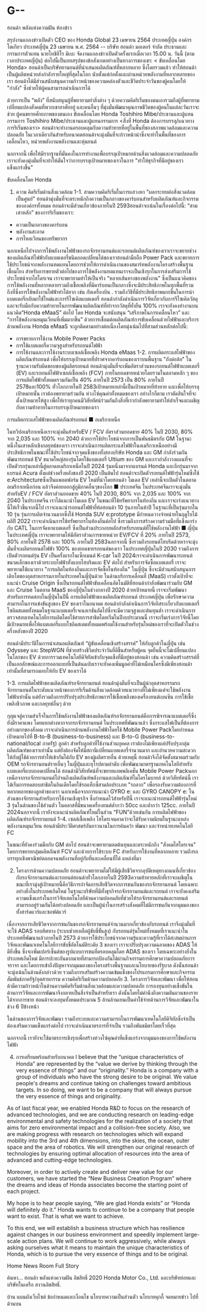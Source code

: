 # G--
ฮอนด้า พลังแห่งความฝัน
ห้องข่าว


สรุปงานแถลงข่าวเปิดตัว CEO ของ Honda Global
23 เมษายน 2564 ประเทศญี่ปุ่น องค์กร
โตเกียว ประเทศญี่ปุ่น 23 เมษายน พ.ศ. 2564 -- บริษัท ฮอนด้า มอเตอร์ จำกัด ประธานและกรรมการตัวแทน นายโทชิฮิโร มิเบะ จัดงานแถลงข่าวเปิดตัวครั้งแรกเมื่อเวลา 15.00 น. วันนี้ (ตามเวลาประเทศญี่ปุ่น)
ต่อไปนี้เป็นบทสรุปของข้อสังเกตอย่างเป็นทางการของเขา:
< ขับเคลื่อนโดย Honda>
ฮอนด้าเป็นบริษัทยานยนต์ที่นำเสนอผลิตภัณฑ์ที่หลากหลาย ซึ่งโดยรวมแล้ว ทำให้ฮอนด้าเป็นผู้ผลิตหน่วยส่งกำลังรายใหญ่ที่สุดในโลก นับตั้งแต่ก่อตั้งและผ่านหน่วยพลังงานที่หลากหลายของเรา ฮอนด้าได้มีส่วนสนับสนุนความก้าวหน้าของความคล่องตัวและชีวิตประจำวันของผู้คนโดยให้ "กำลัง" ซึ่งช่วยให้ผู้คนสามารถดำเนินการได้

ด้วยการเป็น “พลัง” ที่สนับสนุนผู้ที่พยายามทำสิ่งต่าง ๆ ด้วยความคิดริเริ่มของตนเองรวมถึงผู้ที่พยายามเปลี่ยนแปลงสังคมที่พวกเขาอาศัยอยู่ และคนอื่นๆ ที่มุ่งมั่นพัฒนาคุณภาพชีวิตของผู้คนในแต่ละวันเราจะช่วย ผู้คนขยายศักยภาพของตนเอง
ขับเคลื่อนโดย Honda
Toshihiro Mibe/ประธานและผู้แทนกรรมการ
Toshihiro Mibe/ประธานและผู้แทนกรรมการ
<สิ่งที่ Honda ต้องการบรรลุ/แนวทางการริเริ่มของเรา>
ฮอนด้าจะทำงานครอบคลุมกับความท้าทายที่อยู่ในพื้นที่ของสภาพแวดล้อมและความปลอดภัย ในเวลาเดียวกันสำหรับอนาคตฮอนด้าจะมุ่งมั่นที่จะก้าวหน้านำซึ่งจะทำในพื้นที่ของการเคลื่อนไหว, หน่วยพลังงานพลังงานและหุ่นยนต์

นอกจากนี้ เพื่อให้มีรากฐานที่มั่นคงในการทำงานเพื่อบรรลุเป้าหมายด้านสิ่งแวดล้อมและความปลอดภัย เราจะยังคงมุ่งมั่นที่จะทำให้มั่นใจว่าการบรรลุเป้าหมายของเราในการ "ทำให้ธุรกิจที่มีอยู่ของเราแข็งแกร่งขึ้น"

ขับเคลื่อนโดย Honda
1. ความ คิดริเริ่มด้านสิ่งแวดล้อม
1-1. สามความคิดริเริ่มในการแสวงหา "ผลกระทบต่อสิ่งแวดล้อมเป็นศูนย์"
ฮอนด้ามุ่งมั่นที่จะตระหนักถึงความเป็นกลางของคาร์บอนสำหรับผลิตภัณฑ์และกิจกรรมขององค์กรทั้งหมด ฮอนด้าจะมีส่วนเกี่ยวข้องภายในปี 2593ฮอนด้าจะเน้นในเรื่องต่อไปนี้: “สามเสาหลัก” ของการริเริ่มของเรา:

- ความเป็นกลางของคาร์บอน
- พลังงานสะอาด
- การไหลเวียนของทรัพยากร

นอกเหนือไปจากการใช้พลังงานไฟฟ้าของรถจักรยานยนต์และรถยนต์ผลิตภัณฑ์ของเราเราจะขยายช่วงของผลิตภัณฑ์ไฟฟ้ากับแบตเตอรี่ชนิดถอดเปลี่ยนได้ของเราฮอนด้ามือถือ Power Pack และขยายการใช้ประโยชน์จากพลังงานทดแทนโดยการช่วยให้การดำเนินงานของสมาร์ทพลังงานโครงสร้างพื้นฐานเชื่อมโยง
สำหรับการขยายตัวต่อไปของการใช้พลังงานทดแทนเราจะเป็นเชิงรุกในการส่งเสริมการใช้ประโยชน์จากไฮโดรเจน เราจะพยายามทำให้เป็นจริง “หลายเส้นทางของพลังงาน” ซึ่งเป็นแนวคิดของการใช้พลังงานที่หลากหลายรวมถึงเชื้อเพลิงที่มีคาร์บอนเป็นกลางซึ่งจะมีประสิทธิภาพในทุกพื้นที่รวมถึงที่ซึ่งการใช้พลังงานไฟฟ้าทำได้ยาก เช่น กับเครื่องบิน .
รวมถึงวิธีที่มีประสิทธิภาพมากขึ้นในการนำแบตเตอรี่กลับมาใช้ใหม่และการรีไซเคิลแบตเตอรี่ ฮอนด้ากำลังดำเนินการวิจัยเกี่ยวกับการรีไซเคิลวัสดุและจะรับมือกับความท้าทายในการพัฒนาผลิตภัณฑ์ที่ทำจากวัสดุที่ยั่งยืน 100%
เราจะยังคงทำงานบนแนวคิด“Honda eMaaS” ต่อไป โดย Honda จะสนับสนุน “เสรีภาพในการเคลื่อนไหว” และ “การใช้พลังงานหมุนเวียนที่เพิ่มมากขึ้น” ด้วยการเชื่อมต่อผลิตภัณฑ์การขับเคลื่อนด้วยไฟฟ้าและบริการด้านพลังงาน Honda eMaaS จะถูกติดตามอย่างต่อเนื่องโดยมุ่งเน้นไปที่สามส่วนหลักต่อไปนี้:
  - การขยายการใช้งาน Mobile Power Packs
  - การใช้แบตเตอรี่ความจุสูงสำหรับรถยนต์ไฟฟ้า
  - การใช้งานและการใช้งานระบบเซลล์เชื้อเพลิง
Honda eMaas
1-2. การผลิตกระแสไฟฟ้าของผลิตภัณฑ์รถยนต์
เพื่อให้บรรลุเป้าหมายที่ปราศจากคาร์บอนของเราบนพื้นฐาน "ถังต่อล้อ" ในฐานะความรับผิดชอบของผู้ผลิตรถยนต์ ฮอนด้ามุ่งมั่นที่จะเพิ่มอัตราส่วนของรถยนต์ไฟฟ้าแบตเตอรี่ (EV) และรถยนต์ไฟฟ้าเซลล์เชื้อเพลิง (FCV) ภายในยอดขายหน่วยโดยรวมในตลาดหลัก ๆ ของการผลิตไฟฟ้าทั้งหมดรวมกันเป็น 40% ภายในปี 2573 เป็น 80% ภายในปี 2578และ100% ทั่วโลกภายในปี 2583เป้าหมายเหล่านี้เป็นเป้าหมายที่ท้าทาย และเพื่อให้บรรลุเป้าหมายนั้น เราต้องพยายามร่วมกัน ห่วงโซ่คุณค่าทั้งหมดของเรา อย่างไรก็ตาม เราตัดสินใจที่จะตั้งเป้าหมายให้สูง เพื่อให้เราทุกคนมีวิสัยทัศน์ร่วมกันถึงสิ่งที่เรากำลังพยายามทำให้สำเร็จและเผชิญกับความท้าทายในการบรรลุเป้าหมายของเรา

การผลิตกระแสไฟฟ้าของผลิตภัณฑ์รถยนต์
■ อเมริกาเหนือ

ในทวีปอเมริกาเหนือเราจะมุ่งมั่นสำหรับEV / FCV อัตราส่วนยอดขาย 40% ในปี 2030, 80% จาก 2,035 และ 100% จาก 2040 ด้วยการใช้ประโยชน์จากการเป็นพันธมิตรกับ GM ในฐานะหนึ่งในเสาหลักเชิงกลยุทธ์ของเรา เราจะดำเนินการผลิตกระแสไฟฟ้าในอเมริกาเหนืออย่างมีประสิทธิภาพในขณะที่ใช้ประโยชน์จากจุดแข็งของทั้งสองบริษัท
Honda และ GM กำลังร่วมกันพัฒนารถยนต์ EV ขนาดใหญ่สองรุ่นโดยใช้แบตเตอรี่ Ultium ของ GM และเรากำลังวางแผนที่จะเปิดตัวรถรุ่นเหล่านี้สู่ตลาดอเมริกาเหนือในปี 2024 รุ่นหนึ่งมาจากแบรนด์ Honda และอีกรุ่นมาจากแบรนด์ Acura
ตั้งแต่ช่วงครึ่งหลังของปี 2020 เป็นต้นไป ฮอนด้าจะเปิดตัวรถยนต์ไฟฟ้ารุ่นใหม่ซึ่งใช้ e:Architectureซึ่งเป็นแพลตฟอร์ม EV ใหม่ที่นำโดยฮอนด้า โมเดล EV เหล่านี้จะเปิดตัวในตลาดอเมริกาเหนือก่อน แล้วจึงค่อยออกสู่ภูมิภาคอื่นๆของโลก
■ ประเทศจีน
ในประเทศจีนเราจะมุ่งมั่นสำหรับEV / FCV อัตราส่วนยอดขาย 40% ในปี 2030, 80% จาก 2,035 และ 100% จาก 2040
ในประเทศจีน เราได้แนะนำโมเดล EV ในขณะที่ใช้ทรัพยากรในท้องถิ่น และเราจะเร่งแนวทางนี้ให้เร็วขึ้นจากนี้ไป เราจะแนะนำรถยนต์ไฟฟ้ายี่ห้อฮอนด้า 10 รุ่นภายในห้าปี ในฐานะที่เป็นรุ่นแรกใน 10 รุ่น รุ่นการผลิตจำนวนมากซึ่งใช้ Honda SUV e:prototype มีกำหนดวางจำหน่ายในฤดูใบไม้ผลิปี 2022
เราจะดำเนินการใช้ทรัพยากรในท้องถิ่นต่อไป ซึ่งรวมถึงการสร้างความร่วมมือที่แข็งแกร่งกับ CATL ในการจัดหาแบตเตอรี่ ซึ่งเป็นส่วนประกอบหลักสำหรับรถยนต์ที่ใช้พลังงานไฟฟ้า
■ ญี่ปุ่น
ในประเทศญี่ปุ่น เราจะพยายามให้มีอัตราส่วนการขายหน่วย EV/FCV ที่ 20% ภายในปี 2573, 80% ภายในปี 2578 และ 100% ภายในปี 2583นอกจากนี้ ซึ่งรวมถึงรถยนต์ไฮบริดด้วยเราจะมุ่งมั่นที่จะผลิตรถยนต์ไฟฟ้า 100% ของยอดขายรถยนต์ของเรา ในประเทศญี่ปุ่นในปี 2030
รวมถึงการเปิดตัวรถยนต์รุ่น EV เป็นครั้งแรกในเซ็กเมนต์ K-car ในปี 2024เราจะดำเนินการพัฒนารถยนต์ขนาดเล็กของเราด้วยระบบไฟฟ้าทั้งแบบไฮบริดและ EV ต่อไป
สำหรับการจัดซื้อแบตเตอรี่ เราจะพยายามใช้แนวทาง "การผลิตในท้องถิ่นและการจัดซื้อในท้องถิ่น" ในญี่ปุ่น ซึ่งจะมีส่วนสนับสนุนการเติบโตของอุตสาหกรรมภายในประเทศในญี่ปุ่นด้วย
ในด้านบริการเคลื่อนที่ (MaaS) เราตั้งเป้าที่จะแนะนำ Cruise Origin ซึ่งเป็นรถยนต์ไฟฟ้าขับเคลื่อนอัตโนมัติที่ฮอนด้ากำลังพัฒนาร่วมกับ GM และ Cruise ในตลาด MaaS ของญี่ปุ่นในช่วงกลางปี ​​2020 ด้วยเป้าหมายนี้ เราจะเริ่มพัฒนาสำหรับการทดสอบในญี่ปุ่นในปีนี้
การผลิตไฟฟ้าของผลิตภัณฑ์รถยนต์ ประเทศญี่ปุ่น
เพื่อรักษาความสามารถในการแข่งขันสูงของ EV ของเราในอนาคต ฮอนด้ากำลังดำเนินการวิจัยอิสระเกี่ยวกับแบตเตอรี่โซลิดสเตตทั้งหมดในฐานะแบตเตอรี่เจเนอเรชันถัดไปซึ่งจะมีความจุสูงและต้นทุนต่ำ เราจะดำเนินการตรวจสอบเทคโนโลยีการผลิตโดยใช้สายการสาธิตโดยเริ่มในปีงบประมาณนี้ เราจะเริ่มเร่งการวิจัยนี้โดยมีเป้าหมายเพื่อให้แบตเตอรี่แบบโซลิดสเตตทั้งหมดพร้อมใช้งานสำหรับรุ่นใหม่ของเราที่จะเปิดตัวในช่วงครึ่งหลังของปี 2020

ฮอนด้ามีประวัติในการนำเสนอผลิตภัณฑ์ “ผู้ขับเคลื่อนเชิงสร้างสรรค์” ให้กับลูกค้าในญี่ปุ่น เช่น Odyssey และ StepWGN ที่ช่วยสร้างชีวิตประจำวันที่ดีขึ้นสำหรับผู้คน จุดยืนนี้จะไม่เปลี่ยนแปลงในโลกของ EV ด้วยการรวมเทคโนโลยีดิจิทัลเข้ากับจุดแข็งที่มีอยู่ของฮอนด้า เช่น ความคิดสร้างสรรค์ที่เป็นเอกลักษณ์และการออกแบบที่เป็นต้นฉบับเราจะยังคงเพิ่มมูลค่าที่ไม่เหมือนใครซึ่งมีเพียงฮอนด้าเท่านั้นที่สามารถมอบให้กับ EV ของเราได้

1-3. การผลิตไฟฟ้าของผลิตภัณฑ์รถจักรยานยนต์
ฮอนด้ามุ่งมั่นที่จะเป็นผู้นำอุตสาหกรรมรถจักรยานยนต์ในระดับแนวหน้าของการริเริ่มด้านสิ่งแวดล้อมด้วยแนวทางที่ไม่เพียงแต่จะใช้พลังงานไฟฟ้าเท่านั้น แต่ยังรวมถึงการปรับปรุงประสิทธิภาพการใช้เชื้อเพลิงของเครื่องยนต์เบนซิน การใช้เชื้อเพลิงชีวภาพ และกลยุทธ์อื่นๆ ด้วย

กุญแจสู่ความสำเร็จในการใช้พลังงานไฟฟ้าของผลิตภัณฑ์รถจักรยานยนต์คือการพิจารณาแบตเตอรี่ซึ่งยังมีราคาแพง โดยแยกต่างหากจากรถจักรยานยนต์ ในประเทศที่พัฒนาแล้ว ซึ่งกระแสไฟเป็นที่ต้องการอย่างมากของสังคม เราจะดำเนินการด้านพลังงานไฟฟ้าโดยใช้ Mobile Power Packโดยกำหนดเป้าหมายไปที่ B-to-B (business-to-business) และ B-to-G (business-to-national/local ภาครัฐ) ลูกค้า
สำหรับลูกค้าที่ใช้งานส่วนบุคคล เราต้องไม่เพียงแค่ปรับปรุงกลุ่มผลิตภัณฑ์ของเราเท่านั้น แต่ยังต้องจัดให้มีสถานีเปลี่ยนแบตเตอรี่จำนวนมาก และอำนวยความสะดวกให้กับผู้ใช้ด้วยการทำให้เข้ากันได้กับ EV ของผู้ผลิตรายอื่น ด้วยเหตุนี้ ฮอนด้าจึงได้จัดตั้งสมาคมร่วมกับ OEM รถจักรยานยนต์รายอื่นๆ ในญี่ปุ่นและยุโรปตามลำดับ เพื่อพัฒนามาตรฐานเทคโนโลยีสำหรับแบตเตอรี่แบบถอดเปลี่ยนได้ ฮอนด้ามีวิสัยทัศน์ที่จะขยายแอพพลิเคชั่น Mobile Power Packนอกเหนือจากรถจักรยานยนต์ไปจนถึงผลิตภัณฑ์พลังงานและผลิตภัณฑ์ไมโครโมบายล์ ด้วยวิสัยทัศน์นี้ เราได้เริ่มการทดสอบสาธิตในอินเดียโดยใช้รถแท็กซี่สามล้อประเภท "รถลาก"
เพื่อรองรับความต้องการที่หลากหลายของลูกค้าของเรา นอกเหนือจากการแนะนำ GYRO e: และ GYRO CANOPY e: ในส่วนของจักรยานสำหรับการใช้งานเชิงธุรกิจ ซึ่งกำหนดไว้สำหรับปีนี้ เราจะแนะนำรถยนต์ไฟฟ้ารุ่นใหม่ 3 รุ่นในด้านของใช้ส่วนตัว ในคลาสที่มีขนาดเครื่องยนต์ต่ำกว่า 50cc และต่ำกว่า 125cc. ภายในปี 2024นอกจากนี้ เรายังจะแนะนำผลิตภัณฑ์ใหม่ในส่วน “FUN”ด้วยเช่นกัน
การผลิตไฟฟ้าของผลิตภัณฑ์รถจักรยานยนต์
1-4. เซลล์เชื้อเพลิง
ไฮโดรเจนคาดว่าจะได้รับความนิยมในฐานะแหล่งพลังงานหมุนเวียน ฮอนด้ามีประวัติศาสตร์อันยาวนานในการค้นคว้า พัฒนา และจำหน่ายเทคโนโลยี FC

ในขณะที่ยังคงร่วมมือกับ GM ต่อไป ฮอนด้าจะพยายามลดต้นทุนและตระหนักถึง "สังคมไฮโดรเจน" โดยการขยายกลุ่มผลิตภัณฑ์ FCV และด้วยการใช้ระบบ FC สำหรับการใช้งานที่หลากหลาย รวมถึงรถบรรทุกเชิงพาณิชย์ตลอดจนพลังงานที่อยู่กับที่และเคลื่อนที่ได้ แหล่งที่มา

2. โครงการด้านความปลอดภัย
ฮอนด้าจะพยายามไม่ให้มีผู้เสียชีวิตจากอุบัติเหตุทางถนนที่เกี่ยวข้องกับรถจักรยานยนต์และรถยนต์ฮอนด้าทั่วโลกภายในปี 2593ความท้าทายหลักที่เราจะเผชิญในขณะที่เรามุ่งสู่เป้าหมายนี้คือวิธีการกำจัดการเสียชีวิตจากการชนกันของรถจักรยานยนต์ โดยเฉพาะอย่างยิ่งในประเทศเกิดใหม่ ในฐานะบริษัทที่มีทั้งธุรกิจรถจักรยานยนต์และรถยนต์ เราจะยังคงเสริมความแข็งแกร่งในการวิจัยเทคโนโลยีด้านความปลอดภัยที่ช่วยให้รถจักรยานยนต์และรถยนต์สามารถอยู่ร่วมกันได้อย่างปลอดภัย และเป็นผู้นำในการสร้างสังคมที่ไม่มีการชนกันจากมุมมองของทั้งฮาร์ดแวร์และซอฟต์แวร์

เนื่องจากการเสียชีวิตจากการชนกันของรถจักรยานยนต์จำนวนมากเกี่ยวข้องกับรถยนต์ เราจึงมุ่งมั่นที่จะใช้ ADAS รอบทิศทาง (ระบบช่วยเหลือผู้ขับขี่ขั้นสูง) กับรถยนต์รุ่นใหม่ทั้งหมดที่เราแนะนำในประเทศที่พัฒนาแล้วภายในปี 2573
ด้วยการใช้ประโยชน์จากความรู้และความรู้ที่เราได้สะสมผ่านการวิจัยและพัฒนาเทคโนโลยีการขับขี่อัตโนมัติระดับ 3 ของเรา เราจะปรับปรุงความฉลาดของ ADAS ให้ดียิ่งขึ้น ซึ่งจะเพิ่มเปอร์เซ็นต์ของรูปแบบการชนที่ครอบคลุมโดย ADAS ของเรา
โดยเฉพาะอย่างยิ่งในประเทศเกิดใหม่ มีการปะทะกันมากมายที่สามารถป้องกันได้ผ่านกิจกรรมการศึกษาความปลอดภัยการจราจร และโดยการเข้าถึงปัญหาจากมุมมองของโครงสร้างพื้นฐานและนโยบายของรัฐบาล ดังนั้นฮอนด้าจะมุ่งเน้นในด้านดังกล่าวด้วย รวมถึงการเสริมสร้างความเข้มแข็งของโปรแกรมการศึกษาและกิจกรรมสัมพันธ์ภาครัฐ/อุตสาหกรรม
ความคิดริเริ่มด้านความปลอดภัย
3. โครงการวิจัยและพัฒนา
เพื่อให้ฮอนด้ามีความก้าวหน้าในด้านความคิดริเริ่มด้านสิ่งแวดล้อมและความปลอดภัย การลงทุนอย่างแข็งขันในด้านการวิจัยและการพัฒนาจึงกลายเป็นสิ่งจำเป็นสำหรับเรา ดังนั้นโดยไม่คำนึงถึงความผันผวนของรายได้จากการขาย ฮอนด้าจะลงทุนทั้งหมดประมาณ 5 ล้านล้านเยนเป็นค่าใช้จ่ายด้านการวิจัยและพัฒนาในช่วง 6 ปีข้างหน้า

ในด้านของการวิจัยและพัฒนา รวมถึงระบบและความสามารถในการพัฒนาเทคโนโลยีดิจิทัลซึ่งจำเป็นต้องเสริมความแข็งแกร่งต่อไป เราจะดำเนินมาตรการที่จำเป็น รวมถึงพันธมิตรโดยเร็วที่สุด

นอกจากนี้ เรายังจะใช้มาตรการเชิงรุกเพื่อสร้างห่วงโซ่คุณค่าที่แข็งแกร่งจากมุมมองของการใช้พลังงานไฟฟ้า

4. การเตรียมพร้อมสำหรับอนาคต
I believe that the “unique characteristics of Honda” are represented by the “value we derive by thinking through the very essence of things” and our “originality.” Honda is a company with a group of individuals who have the strong desire to be original. We value people's dreams and continue taking on challenges toward ambitious targets. In so doing, we want to be a company that will always pursue the very essence of things and originality.

As of last fiscal year, we enabled Honda R&D to focus on the research of advanced technologies, and we are conducting research on leading-edge environmental and safety technologies for the realization of a society that aims for zero environmental impact and a collision-free society. Also, we are making progress with research on technologies which will expand mobility into the 3rd and 4th dimensions, into the skies, the ocean, outer space and the area of robotics. We will strengthen our original research of technologies by ensuring optimal allocation of resources into the area of advanced and cutting-edge technologies.

Moreover, in order to actively create and deliver new value for our customers, we have started the “New Business Creation Program” where the dreams and ideas of Honda associates become the starting point of each project.

<Closing>
My hope is to hear people saying, “We are glad Honda exists” or “Honda will definitely do it.” Honda wants to continue to be a company that people want to exist. That is what we want to achieve.

To this end, we will establish a business structure which has resilience against changes in our business environment and speedily implement large-scale action plans. We will continue to work aggressively, while always asking ourselves what it means to maintain the unique characteristics of Honda, which is to pursue the very essence of things and to be original.


Home
News Room
Full Story



ค้นหา...
ฮอนด้า พลังแห่งความฝัน
ลิขสิทธิ์ 2020 Honda Motor Co., Ltd. และบริษัทย่อยและบริษัทในเครือ สงวนลิขสิทธิ์.

บ้าน
แผนผังเว็บไซต์
ข้อกำหนดและเงื่อนไข
นโยบายความเป็นส่วนตัว
นโยบายคุกกี้
จดหมายข่าว
ไปที่ด้านบน
